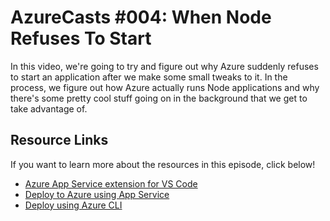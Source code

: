 # AzureCasts #004: When Node Refuses To Start

In this video, we're going to try and figure out why Azure suddenly refuses to start an application after we make some small tweaks to it. In the process, we figure out how Azure actually runs Node applications and why there's some pretty cool stuff going on in the background that we get to take advantage of.

## Resource Links

If you want to learn more about the resources in this episode, click below!

- [Azure App Service extension for VS Code](https://marketplace.visualstudio.com/items?itemName=ms-azuretools.vscode-azureappservice&WT.mc_id=docs-azurecasts-buhollan)
- [Deploy to Azure using App Service](https://code.visualstudio.com/tutorials/app-service-extension/getting-started?WT.mc_id=docs-azurecasts-buhollan)
- [Deploy using Azure CLI](https://code.visualstudio.com/tutorials/nodejs-deployment/getting-started?WT.mc_id=docs-azurecasts-buhollan)

